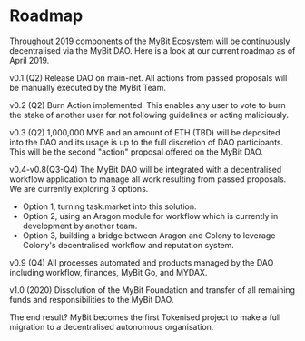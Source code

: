 # Roadmap

Throughout 2019 components of the MyBit Ecosystem will be continuously decentralised via the MyBit DAO. Here is a look at our current roadmap as of April 2019.

v0.1 \(Q2\) Release DAO on main-net. All actions from passed proposals will be manually executed by the MyBit Team.

v0.2 \(Q2\) Burn Action implemented. This enables any user to vote to burn the stake of another user for not following guidelines or acting maliciously. 

v0.3 \(Q2\) 1,000,000 MYB and an amount of ETH \(TBD\) will be deposited into the DAO and its usage is up to the full discretion of DAO participants. This will be the second "action" proposal offered on the MyBit DAO.

v0.4-v0.8\(Q3-Q4\) The MyBit DAO will be integrated with a decentralised workflow application to manage all work resulting from passed proposals. We are currently exploring 3 options. 

* Option 1, turning task.market into this solution. 
* Option 2, using an Aragon module for workflow which is currently in development by another team. 
* Option 3, building a bridge between Aragon and Colony to leverage Colony's decentralised workflow and reputation system.

v0.9 \(Q4\) All processes automated and products managed by the DAO including workflow, finances, MyBit Go, and MYDAX.

v1.0 \(2020\) Dissolution of the MyBit Foundation and transfer of all remaining funds and responsibilities to the MyBit DAO.

 The end result? MyBit becomes the first Tokenised project to make a full migration to a decentralised autonomous organisation.

